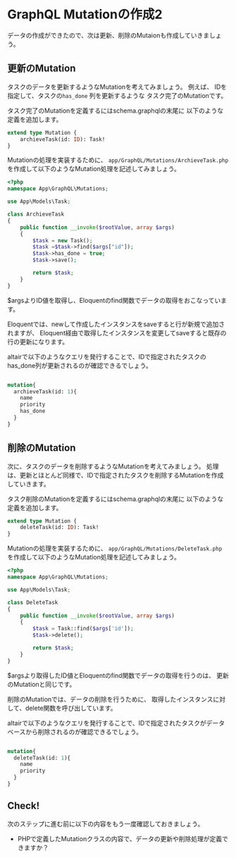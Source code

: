# GraphQL Mutationの作成2

データの作成ができたので、次は更新、削除のMutaionも作成していきましょう。

## 更新のMutation 

タスクのデータを更新するようなMutationを考えてみましょう。
例えば、 IDを指定して、タスクの`has_done` 列を更新するような
タスク完了のMutationです。

タスク完了のMutationを定義するにはschema.graphqlの末尾に
以下のような定義を追加します。

```graphql
extend type Mutation {
    archieveTask(id: ID): Task!
}
```

Mutationの処理を実装するために、
`app/GraphQL/Mutations/ArchieveTask.php` を作成して以下のようなMutation処理を記述してみましょう。

```php
<?php
namespace App\GraphQL\Mutations;

use App\Models\Task;

class ArchieveTask
{
    public function __invoke($rootValue, array $args)
    {
        $task = new Task();
        $task =$task->find($args["id"]);
        $task->has_done = true;
        $task->save();

        return $task;
    }
}
```

$argsよりID値を取得し、Eloquentのfind関数でデータの取得をおこなっています。

Eloquentでは、newして作成したインスタンスをsaveすると行が新規で追加されますが、
Eloquent経由で取得したインスタンスを変更してsaveすると既存の行の更新になります。

altairで以下のようなクエリを発行することで、IDで指定されたタスクのhas_done列が更新されるのが確認できるでしょう。

```graphql

mutation{
  archieveTask(id: 1){
    name
    priority
    has_done
  }
}
```

## 削除のMutation 

次に、タスクのデータを削除するようなMutationを考えてみましょう。
処理は、更新とほとんど同様で、IDで指定されたタスクを削除するMutationを作成していきます。

タスク削除のMutationを定義するにはschema.graphqlの末尾に
以下のような定義を追加します。

```graphql
extend type Mutation {
    deleteTask(id: ID): Task!
}
```

Mutationの処理を実装するために、
`app/GraphQL/Mutations/DeleteTask.php` を作成して以下のようなMutation処理を記述してみましょう。

```php
<?php
namespace App\GraphQL\Mutations;

use App\Models\Task;

class DeleteTask
{
    public function __invoke($rootValue, array $args)
    {
        $task = Task::find($args['id']);
        $task->delete();

        return $task;
    }
}
```

$argsより取得したID値とEloquentのfind関数でデータの取得を行うのは、
更新のMutationと同じです。

削除のMutationでは、データの削除を行うために、
取得したインスタンスに対して、delete関数を呼び出しています。

altairで以下のようなクエリを発行することで、IDで指定されたタスクがデータベースから削除されるのが確認できるでしょう。

```graphql

mutation{
  deleteTask(id: 1){
    name
    priority
  }
}
```

## Check!

次のステップに進む前に以下の内容をもう一度確認しておきましょう。

- PHPで定義したMutationクラスの内容で、データの更新や削除処理が定義できますか？

